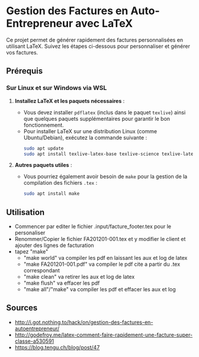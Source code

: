 # Gestion des Factures en Auto-Entrepreneur avec LaTeX

Ce projet permet de générer rapidement des factures personnalisées en utilisant LaTeX. Suivez les étapes ci-dessous pour personnaliser et générer vos factures.

## Prérequis

### Sur Linux et sur Windows via WSL

1. **Installez LaTeX et les paquets nécessaires** :
   - Vous devez installer `pdflatex` (inclus dans le paquet `texlive`) ainsi que quelques paquets supplémentaires pour garantir le bon fonctionnement.
   - Pour installer LaTeX sur une distribution Linux (comme Ubuntu/Debian), exécutez la commande suivante :
     ```bash
     sudo apt update
     sudo apt install texlive-latex-base texlive-science texlive-latex-extra texlive-lang-french
     ```

2. **Autres paquets utiles** :
   - Vous pourriez également avoir besoin de `make` pour la gestion de la compilation des fichiers `.tex` :
     ```bash
     sudo apt install make
     ```

## Utilisation
- Commencer par editer le fichier .input/facture_footer.tex pour le personaliser
- Renommer/Copier le fichier FA201201-001.tex et y modifier le client et ajouter des lignes de facturation
- tapez "make"
    - "make world" va compiler les pdf en laissant les aux et log de latex
    - "make FA201201-001.pdf" va compiler le pdf cite a partir du .tex correspondant
    - "make clean" va retirer les aux et log de latex
    - "make flush" va effacer les pdf
    - "make all"/"make" va compiler les pdf et effacer les aux et log

## Sources
- http://i.got.nothing.to/hack/on/gestion-des-factures-en-autoentrepreneur/
- http://godefroy.me/latex-comment-faire-rapidement-une-facture-super-classe-a530591
- https://blog.tengu.ch/blog/post/47
